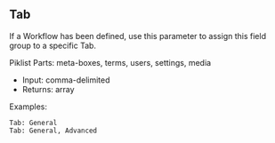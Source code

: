 ## Tab

If a Workflow has been defined, use this parameter to assign this field group to a specific Tab.

Piklist Parts: meta-boxes, terms, users, settings, media

* Input:  comma-delimited
* Returns:  array

Examples:
```
Tab: General
Tab: General, Advanced
```
